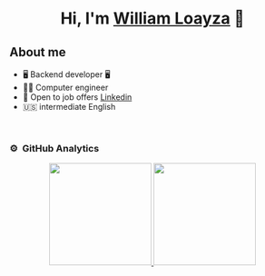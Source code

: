 <div align="center">
<h1 align="center">Hi, I'm <a href="https://github.com/Willy200522">William Loayza</a> 👋</h1>
</div>

## About me

- 🖥️ Backend developer 🖥️
- 👨‍🎓 Computer engineer
- 📲 Open to job offers [Linkedin](www.linkedin.com/in/williamloayza) 
- 🇺🇸 intermediate English
<br>

### ⚙️ &nbsp;GitHub Analytics

<p align="center">
<a href="https://github.com/Willy200522">
  <img height="180em" src="https://github-readme-stats-eight-theta.vercel.app/api?username=Willy200522&show_icons=true&theme=algolia&include_all_commits=true&count_private=true"/>
  <img height="180em" src="https://github-readme-stats-eight-theta.vercel.app/api/top-langs/?username=Willy200522&layout=compact&langs_count=8&theme=algolia"/>
</a>
</p>

